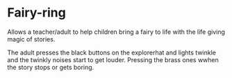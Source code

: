 # Fairy-ring

Allows a teacher/adult to help children bring a fairy to life with the 
life giving magic of stories.

The adult presses the black buttons on the explorerhat and lights twinkle
 and the twinkly noises start to get louder. Pressing the brass ones wwhen the story stops or gets boring.

